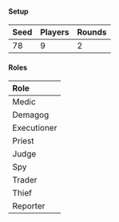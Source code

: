 #### Setup
| Seed | Players | Rounds  |
| :----| :-------| :------ |
| 78   | 9       | 2       |

#### Roles
| Role         |
| :----------- |
| Medic        |
| Demagog      |
| Executioner  |
| Priest       |
| Judge        |
| Spy          |
| Trader       |
| Thief        |
| Reporter     |